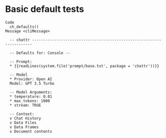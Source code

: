 # Basic default tests

    Code
      ch_defaults()
    Message <cliMessage>
      
      -- chattr ----------------------------------------------------------------------
      
      -- Defaults for: Console --
      
      -- Prompt: 
      * {{readLines(system.file('prompt/base.txt', package = 'chattr'))}}
      
      -- Model 
      * Provider: Open AI
      Model: GPT 3.5 Turbo
      
      -- Model Arguments: 
      * temperature: 0.01
      * max_tokens: 1000
      * stream: TRUE
      
      -- Context: 
      v Chat History
      v Data Files
      v Data Frames
      x Document contents

